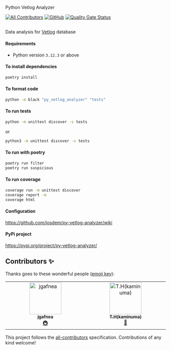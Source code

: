 Python Vetlog Analyzer

<!-- ALL-CONTRIBUTORS-BADGE:START - Do not remove or modify this section -->

[![All Contributors](https://img.shields.io/badge/all_contributors-2-orange.svg?style=flat-square)](#contributors-)
[![GitHub](https://github.com/josdem/py-vetlog-analyzer/actions/workflows/main.yml/badge.svg)](https://github.com/josdem/py-vetlog-analyzer/actions)
[![Quality Gate Status](https://sonarcloud.io/api/project_badges/measure?project=josdem_py-vetlog-analyzer&metric=alert_status)](https://sonarcloud.io/summary/new_code?id=josdem_py-vetlog-analyzer)

## <!-- ALL-CONTRIBUTORS-BADGE:END -->

Data analysis for [Vetlog](https://vetlog.org/) database

#### Requirements

- Python version `3.12.3` or above

#### To install dependencies

```bash
poetry install
```

#### To format code

```bash
python -m black "py_vetlog_analyzer" "tests"
```

#### To run tests

```bash
python -m unittest discover -s tests
```

or

```bash
python3 -m unittest discover -s tests
```

#### To run with poetry

```bash
poetry run filter
poetry run suspicious
```

#### To run coverage

```bash
coverage run -m unittest discover
coverage report -m
coverage html
```

#### Configuration

https://github.com/josdem/py-vetlog-analyzer/wiki

#### PyPi project

https://pypi.org/project/py-vetlog-analyzer/

## Contributors ✨

Thanks goes to these wonderful people ([emoji key](https://allcontributors.org/docs/en/emoji-key)):

<!-- ALL-CONTRIBUTORS-LIST:START - Do not remove or modify this section -->
<!-- prettier-ignore-start -->
<!-- markdownlint-disable -->
<table>
  <tbody>
    <tr>
      <td align="center" valign="top" width="14.28%"><a href="https://github.com/jgafnea"><img src="https://avatars.githubusercontent.com/u/84107636?v=4?s=100" width="100px;" alt="jgafnea"/><br /><sub><b>jgafnea</b></sub></a><br /><a href="#infra-jgafnea" title="Infrastructure (Hosting, Build-Tools, etc)">🚇</a></td>
      <td align="center" valign="top" width="14.28%"><a href="https://github.com/kaminuma"><img src="https://avatars.githubusercontent.com/u/33448874?v=4?s=100" width="100px;" alt="T.H(kaminuma)"/><br /><sub><b>T.H(kaminuma)</b></sub></a><br /><a href="https://github.com/josdem/py-vetlog-analyzer/pulls?q=is%3Apr+reviewed-by%3Akaminuma" title="Reviewed Pull Requests">👀</a></td>
    </tr>
  </tbody>
</table>

<!-- markdownlint-restore -->
<!-- prettier-ignore-end -->

<!-- ALL-CONTRIBUTORS-LIST:END -->

This project follows the [all-contributors](https://github.com/all-contributors/all-contributors) specification. Contributions of any kind welcome!
